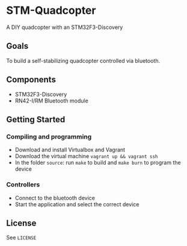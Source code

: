 # STM-Quadcopter

A DIY quadcopter with an STM32F3-Discovery

## Goals

To build a self-stabilizing quadcopter controlled via bluetooth.

## Components

* STM32F3-Discovery
* RN42-I/RM Bluetooth module

## Getting Started

### Compiling and programming
  - Download and install Virtualbox and Vagrant
  - Download the virtual machine `vagrant up && vagrant ssh`
  - In the folder `source`: run `make` to build and `make burn` to program the
    device

### Controllers
  - Connect to the bluetooth device
  - Start the application and select the correct device

## License
See `LICENSE`
